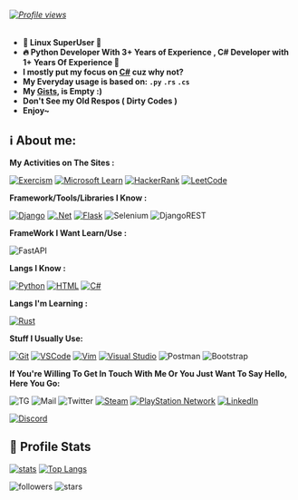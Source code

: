 
###### <span style="text-align: center;">[![Profile views](https://profile-counter.glitch.me/ZenMaxe/count.svg)](https://github.com/ZenMaxe)</span>

- **💪 Linux SuperUser 💪**
- **🔥 Python Developer With 3+ Years of Experience , C# Developer with 1+ Years Of Experience 💖**
- **I mostly put my focus on [C#](https://dotnet.microsoft.com/en-us/) cuz why not?**
- **My Everyday usage is based on: `.py` `.rs` `.cs`**
- **My [Gists](https://gist.github.com/ZenMaxe), is Empty :)**
- **Don't See my Old Respos ( Dirty Codes )**
- **Enjoy~**

## ℹ️ **About me**:

**My Activities on The Sites :**

[![Exercism](https://s24.picofile.com/file/8454324842/5624255_25.png)](https://exercism.org/profiles/ZenMaxe)
[![Microsoft Learn](https://img.shields.io/badge/Microsoft_Learn-258ffa?style=for-the-badge&logo=microsoft&logoColor=white)](https://docs.microsoft.com/en-us/users/ZenMaxe/)
[![HackerRank](https://img.shields.io/badge/-Hackerrank-2EC866?style=for-the-badge&logo=HackerRank&logoColor=white)](https://www.hackerrank.com/sanjabian_ho)
[![LeetCode](https://img.shields.io/badge/LeetCode-000000?style=for-the-badge&logo=LeetCode&logoColor=#d16c06)](https://leetcode.com/ZenMaxe/)

**Framework/Tools/Libraries I Know :**

[![Django](https://img.shields.io/badge/-Django-%232c3e50?style=for-the-badge&logo=django)](https://www.djangoproject.com/)
[![.Net](https://img.shields.io/badge/.NET-%232c3e50?style=for-the-badge&logo=.net&logoColor=white)](https://dotnet.microsoft.com/en-us/)
[![Flask](https://img.shields.io/badge/flask-%23000.svg?style=for-the-badge&logo=flask&logoColor=white)](https://flask.palletsprojects.com/en/2.2.0/)
![Selenium](https://img.shields.io/badge/-selenium-%43B02A?style=for-the-badge&logo=selenium&logoColor=white)
![DjangoREST](https://img.shields.io/badge/DJANGO-REST-ff1709?style=for-the-badge&logo=django&logoColor=white&color=ff1709&labelColor=gray)

**FrameWork I Want Learn/Use :**

  ![FastAPI](https://img.shields.io/badge/FastAPI-005571?style=for-the-badge&logo=fastapi)

**Langs I Know :**

[![Python](https://img.shields.io/badge/-Python-%232c3e50?style=for-the-badge&logo=python)](https://python.org)
[![HTML](https://img.shields.io/badge/-HTML-%232c3e50?style=for-the-badge&logo=html5)](https://html.com)
[![C#](https://img.shields.io/badge/c%23-%232c3e50.svg?style=for-the-badge&logo=c-sharp&logoColor=white)](https://docs.microsoft.com/en-us/dotnet/csharp/)


**Langs I'm Learning :**

  [![Rust](https://img.shields.io/badge/rust-%2300599C.svg?style=for-the-badge&logo=rust&logoColor=white)](https://www.rust-lang.org/)


**Stuff I Usually Use:**

[![Git](https://img.shields.io/badge/-Git-%23F05032?style=for-the-badge&logo=git&logoColor=%23ffffff)](https://git-scm.com)
[![VSCode](https://img.shields.io/badge/-VSCode-%23007ACC?style=for-the-badge&logo=visual-studio-code)](https://code.visualstudio.com/)
[![Vim](https://img.shields.io/badge/-Vim-darkgreen?style=for-the-badge&logo=vim)](https://vim.org)
[![Visual Studio](https://img.shields.io/badge/-Visual%20Studio-%23007ACC?style=for-the-badge&logo=visual-studio&logoColor=%23ffffff)](https://visualstudio.microsoft.com/)
![Postman](https://img.shields.io/badge/Postman-FF6C37?style=for-the-badge&logo=postman&logoColor=white)
![Bootstrap](https://img.shields.io/badge/bootstrap-%23563D7C.svg?style=for-the-badge&logo=bootstrap&logoColor=white)


**If You're Willing To Get In Touch With Me Or You Just Want To Say Hello, Here You Go:**

![TG](https://img.shields.io/badge/-WilsonWeber-1ca0f1?style=flat-square&logo=telegram&logoColor=white&link=https://t.me/WilsonWeber)
![Mail](https://img.shields.io/badge/-Sanjabian.Ho@Gmail.com-000fff?style=flat-square&logo=Gmail&logoColor=white&link=mailto:sanjabian.ho@gmail.com)
![Twitter](https://img.shields.io/badge/-ZenMaxe-%231DA1F2.svg?style=flat-square&logo=Twitter&logoColor=white&link=https://twitter.com/zenmaxe)
[![Steam](https://img.shields.io/badge/-ZenMaxe2-%23000000.svg?style=flat-square&logo=steam&logoColor=white)](https://steamcommunity.com/id/ZenMaxe2)
[![PlayStation Network](https://img.shields.io/badge/-ZenMaxe-%230070D1.svg?style=flat-square&logo=Playstation&logoColor=white)](https://psnprofiles.com/ZenMaxe)
[![LinkedIn](https://img.shields.io/badge/linkedin-%230077B5.svg?style=flat-square&logo=linkedin&logoColor=white)](https://www.linkedin.com/in/hossein-sanjabian-472a8b226/)

[![Discord](https://discord.c99.nl/widget/theme-2/536501937084956692.png)](https://discord.com)


##  🐙 **Profile Stats**

[![stats](https://github-readme-stats.vercel.app/api?username=ZenMaxe&count_private=true&show_icons=true&theme=gruvbox)](https://github.com/ZenMaxe)
[![Top Langs](https://github-readme-stats.vercel.app/api/top-langs/?username=ZenMaxe&layout=compact)](https://github.com/ZenMaxe/github-readme-stats)


![followers](https://img.shields.io/github/followers/ZenMaxe?color=pink&label=Followers&style=for-the-badge)
![stars](https://img.shields.io/github/stars/ZenMaxe?affiliations=OWNER&color=pink&style=for-the-badge)

